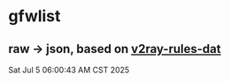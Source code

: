 # gfwlist
## raw -> json, based on [v2ray-rules-dat](https://github.com/Loyalsoldier/v2ray-rules-dat)
Sat Jul  5 06:00:43 AM CST 2025

